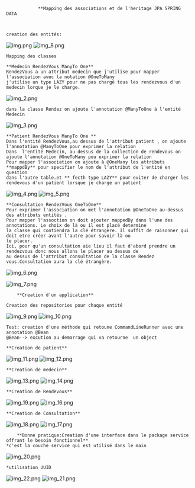                 **Mapping des associations et de l'heritage JPA SPRING DATA



    creation des entités:
![img.png](img.png)  ![img_8.png](img_8.png)  

    Mapping des classes

    **Medecin RendezVous ManyTo One**
    RendezVous a un attribut medecin que j'utilise pour mapper l'association avec la notation @OneToMany 
    j'utilise un type LAZY pour ne pas chargé tous les rendezvous d'un medecin lorque je le charge.
![img_2.png](img_2.png)

    dans la classe Rendez on ajoute l'annotation @ManyToOne à l'emtité Medecin
![img_3.png](img_3.png)

    **Patient RendezVous ManyTo One **
    Dans l'entité RendezVous,au dessus de l'attribut patient , on ajoute l'annotation @ManyToOne pour exprimer la relation
    Dans  l'entité Medecin, au dessus de la collection de rendevous on ajoute l'annotation @OneToMany pou exprimer la relation
    Pour mapper l'association on ajoute à @OneMany les attributs **mappdBy** pour specifier le nom de l'attribut de l'entité en question
    dans l'autre table.et ** fecth type LAZY** pour eviter de charger les rendevous d'un patient lorsque je charge un patient
![img_4.png](img_4.png)
![img_5.png](img_5.png)

    **Consultation RendezVous OneToOne**
    Pour exprimer l'association on met l'annotation @OneToOne au-dessus des attributs entités .
    Pour mapper l'assoction on doit ajouter mappedBy dans l'une des annotations. Le choix de là ou il est placé determine
    la classe qui contiendra la clé étrangère. Il suffit de raisonner qui doit etre créer avant l'autre pour savoir là ou
    le placer.
    Ici, pour qu'un consultation aie lieu il faut d'abord prendre un rendezvous donc nous allons le placer au dessus de 
    au dessus de l'attribut consultation de la classe Rendez vous.Consultation aura la clé étrangère.
![img_6.png](img_6.png)

![img_7.png](img_7.png)


        **Creation d'un application**

    Creation des repositories pour chaque entité
![img_9.png](img_9.png)
![img_10.png](img_10.png)

    Test: creation d'une méthode qui retoune CommandLineRunner avec une annotation @Bean
    @Bean--> excution au demarrage qui va retourne  un object 

    **Creation de patient**
![img_11.png](img_11.png)
![img_12.png](img_12.png)

    **Creation de medecin**
![img_13.png](img_13.png)
![img_14.png](img_14.png)

    **Creation de Rendevous**
![img_19.png](img_19.png)
![img_16.png](img_16.png)

    **Creation de Consultation**
![img_18.png](img_18.png)
![img_17.png](img_17.png)

        **Bonne pratique:Creation d'une interface dans le package service offrant le besoin fonctionnel**
    *c'est la couche service qui est utilisé dans le main

![img_20.png](img_20.png)

    *utilisation UUID
![img_22.png](img_22.png)
![img_21.png](img_21.png)